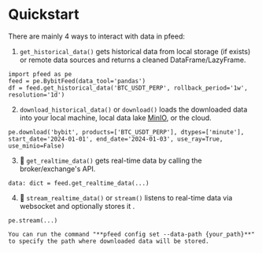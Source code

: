 [MinIO]: https://min.io/

# Quickstart

There are mainly 4 ways to interact with data in pfeed:
1. `get_historical_data()` gets historical data from local storage (if exists) or remote data sources and returns a cleaned DataFrame/LazyFrame.
```{code-block} python
import pfeed as pe
feed = pe.BybitFeed(data_tool='pandas')
df = feed.get_historical_data('BTC_USDT_PERP', rollback_period='1w', resolution='1d')
```
2. `download_historical_data()` or `download()` loads the downloaded data into your local machine, local data lake [MinIO], or the cloud.
```{code-block} python
pe.download('bybit', products=['BTC_USDT_PERP'], dtypes=['minute'], start_date='2024-01-01', end_date='2024-01-03', use_ray=True, use_minio=False)
```
3. 🚧 `get_realtime_data()` gets real-time data by calling the broker/exchange's API.
```{code-block} python
data: dict = feed.get_realtime_data(...)
```
4. 🚧 `stream_realtime_data()` or `stream()` listens to real-time data via websocket and optionally stores it .
```{code-block} python
pe.stream(...)
```


```{hint}
You can run the command "**pfeed config set --data-path {your_path}**" to specify the path where downloaded data will be stored.
```
